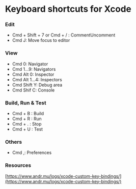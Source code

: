 # Keyboard shortcuts for Xcode

### Edit
- Cmd + Shift + 7 or Cmd + / : CommentUncomment
- Cmd J: Move focus to editor

### View
- Cmd 0: Navigator
- Cmd 1...9: Navigators
- Cmd Alt 0: Inspector
- Cmd Alt 1...4: Inspectors
- Cmd Shift Y: Debug area
- Cmd Shif C: Console

### Build, Run & Test
- Cmd + B : Build
- Cmd + R : Run
- Cmd + . : Stop
- Cmd + U : Test

### Others
- Cmd ,: Preferences


### Resources
[https://www.andr.mu/logs/xcode-custom-key-bindings/](https://www.andr.mu/logs/xcode-custom-key-bindings/)
